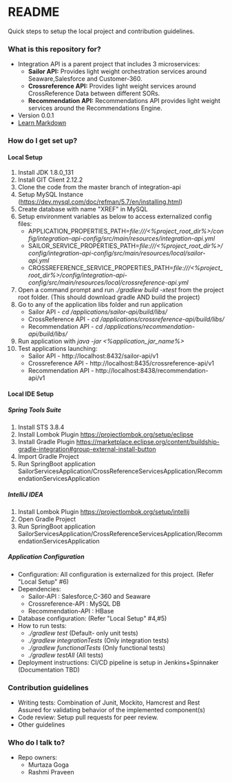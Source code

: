 # README #

Quick steps to setup the local project and contribution guidelines.

### What is this repository for? ###

* Integration API is a parent project that includes 3 microservices: 
    + **Sailor API:** Provides light weight orchestration services around Seaware,Salesforce and Customer-360.
    + **Crossreference API:** Provides light weight services around CrossReference Data between different SORs.
    + **Recommendation API:** Recommendations API provides light weight services around the Recommendations Engine.
* Version 0.0.1
* [Learn Markdown](https://bitbucket.org/tutorials/markdowndemo)

### How do I get set up? ###

#### Local Setup ####
1. Install JDK 1.8.0_131 
2. Install GIT Client 2.12.2
3. Clone the code from the master branch of integration-api
4. Setup MySQL Instance (https://dev.mysql.com/doc/refman/5.7/en/installing.html)
5. Create database with name "XREF" in MySQL
6. Setup environment variables as below to access externalized config files: 
    * APPLICATION_PROPERTIES_PATH=_file:///<%project_root_dir%>/config/integration-api-config/src/main/resources/integration-api.yml_
    * SAILOR_SERVICE_PROPERTIES_PATH=_file:///<%project_root_dir%>/config/integration-api-config/src/main/resources/local/sailor-api.yml_
    * CROSSREFERENCE_SERVICE_PROPERTIES_PATH=_file:///<%project_root_dir%>/config/integration-api-config/src/main/resources/local/crossreference-api.yml_
7. Open a command prompt and run _./gradlew build -xtest_ from the project root folder.  (This should download gradle AND build the project)
8. Go to any of the application libs folder and run application
	* Sailor API - _cd /applications/sailor-api/build/libs/_
    * CrossReference API - _cd /applications/crossreference-api/build/libs/_
    * Recommendation API - _cd /applications/recommendation-api/build/libs/_
9.  Run application with _java -jar <%application_jar_name%>_
10. Test applications launching:
    * Sailor API - http://localhost:8432/sailor-api/v1
    * Crossreference API - http://localhost:8435/crossreference-api/v1
    * Recommendation API - http://localhost:8438/recommendation-api/v1

#### Local IDE Setup ####
##### Spring Tools Suite #####
1. Install STS 3.8.4
2. Install Lombok Plugin https://projectlombok.org/setup/eclipse
3. Install Gradle Plugin https://marketplace.eclipse.org/content/buildship-gradle-integration#group-external-install-button
4. Import Gradle Project
5. Run SpringBoot application SailorServicesApplication/CrossReferenceServicesApplication/RecommendationServicesApplication

##### IntelliJ IDEA #####
1. Install Lombok Plugin https://projectlombok.org/setup/intellij
2. Open Gradle Project
3. Run SpringBoot application SailorServicesApplication/CrossReferenceServicesApplication/RecommendationServicesApplication

##### Application Configuration #####
* Configuration: All configuration is externalized for this project. (Refer "Local Setup" #6)
* Dependencies: 
    + Sailor-API : Salesforce,C-360 and Seaware
    + Crossreference-API : MySQL DB
    + Recommendation-API : HBase
* Database configuration: (Refer "Local Setup" #4,#5)
* How to run tests: 
    + _./gradlew test_   (Default- only unit tests)
    + _./gradlew integrationTests_  (Only integration tests)
    + _./gradlew functionalTests_ (Only functional tests)
    + _./gradlew testAll_ (All tests)
* Deployment instructions: CI/CD pipeline is setup in Jenkins+Spinnaker (Documentation TBD)

### Contribution guidelines ###

* Writing tests: Combination of Junit, Mockito, Hamcrest and Rest Assured for validating behavior of the implemented component(s)
* Code review:  Setup pull requests for peer review.
* Other guidelines

### Who do I talk to? ###

* Repo owners:
    - Murtaza Goga
    - Rashmi Praveen